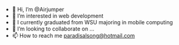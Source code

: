 - 👋 Hi, I’m @Airjumper
- 👀 I’m interested in web development
- 🌱 I currently graduated from WSU majoring in mobile computing      
- 💞️ I’m looking to collaborate on ...
- 📫 How to reach me paradisalsong@hotmail.com

<!---
Airjumper/Airjumper is a ✨ special ✨ repository because its `README.md` (this file) appears on your GitHub profile.
You can click the Preview link to take a look at your changes.
--->
